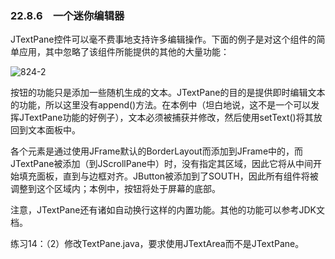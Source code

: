 ### 22.8.6　一个迷你编辑器

JTextPane控件可以毫不费事地支持许多编辑操作。下面的例子是对这个组件的简单应用，其中忽略了该组件所能提供的其他的大量功能：

![824-2](../Images/image03836.jpeg)

按钮的功能只是添加一些随机生成的文本。JTextPane的目的是提供即时编辑文本的功能，所以这里没有append()方法。在本例中（坦白地说，这不是一个可以发挥JTextPane功能的好例子），文本必须被捕获并修改，然后使用setText()将其放回到文本面板中。

各个元素是通过使用JFrame默认的BorderLayout而添加到JFrame中的，而JTextPane被添加（到JScrollPane中）时，没有指定其区域，因此它将从中间开始填充面板，直到与边框对齐。JButton被添加到了SOUTH，因此所有组件将被调整到这个区域内；本例中，按钮将处于屏幕的底部。

注意，JTextPane还有诸如自动换行这样的内置功能。其他的功能可以参考JDK文档。

练习14：（2）修改TextPane.java，要求使用JTextArea而不是JTextPane。
